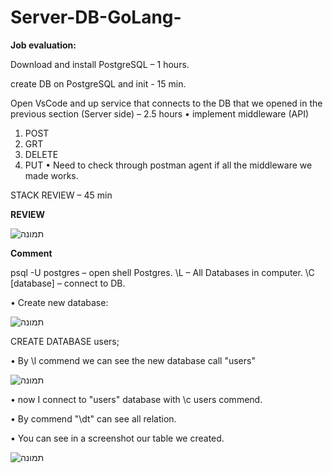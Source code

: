 # Server-DB-GoLang-


**Job evaluation:**

Download and install PostgreSQL – 1 hours.

create DB on PostgreSQL and init - 15 min.

Open VsCode and up service  that connects to the DB that we opened in the previous section (Server side) – 2.5 hours
•	implement middleware (API)
1)	POST
2)	GRT 
3)	DELETE
4)	PUT
•	Need to check through postman agent if all the middleware we made works.

STACK REVIEW – 45 min

**REVIEW**

![תמונה](https://user-images.githubusercontent.com/57719538/124265487-6a21fe00-db3e-11eb-8e04-8c0b3528d171.png)



**Comment** 

psql -U postgres – open shell Postgres.
\L – All Databases in computer.
\C [database] – connect to DB.


•	Create new database:

![תמונה](https://user-images.githubusercontent.com/57719538/124265620-99386f80-db3e-11eb-8581-845048f876f9.png)


CREATE DATABASE users;


•	By \l commend we can see the new database call "users"

![תמונה](https://user-images.githubusercontent.com/57719538/124265731-cd139500-db3e-11eb-9bc6-493db1d80296.png)

 
•	now I connect to "users" database with \c users commend.

•	By commend "\dt" can see all relation.

•	You can see in a screenshot our table we created.

![תמונה](https://user-images.githubusercontent.com/57719538/124265743-d4d33980-db3e-11eb-8967-60ff5f355fb6.png)

 






